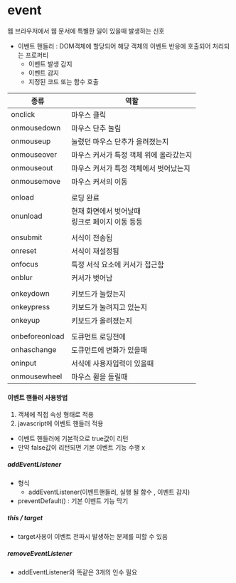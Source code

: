# event

웹 브라우저에서 웹 문서에 특별한 일이 있을때 발생하는 신호

- 이벤트 핸들러 : DOM객체에 할당되어 해당 객체의 이벤트 반응에 호출되어 처리되는 프로퍼티
  - 이벤트 발생 감지
  - 이벤트 감지
  - 지정된 코드 또는 함수 호출



| 종류           | 역할                                                |
| -------------- | --------------------------------------------------- |
| onclick        | 마우스 클릭                                         |
| onmousedown    | 마우스 단추 눌림                                    |
| onmouseup      | 눌렸던 마우스 단추가 올려졌는지                     |
| onmouseover    | 마우스 커서가 특정 객체 위에 올라갔는지             |
| onmouseout     | 마우스 커서가 특정 객체에서 벗어났는지              |
| onmousemove    | 마우스 커서의 이동                                  |
|                |                                                     |
| onload         | 로딩 완료                                           |
| onunload       | 현재 화면에서 벗어날때<br />링크로 페이지 이동 등등 |
|                |                                                     |
| onsubmit       | 서식이 전송됨                                       |
| onreset        | 서식이 재설정됨                                     |
| onfocus        | 특정 서식 요소에 커서가 접근함                      |
| onblur         | 커서가 벗어남                                       |
|                |                                                     |
| onkeydown      | 키보드가 눌렸는지                                   |
| onkeypress     | 키보드가 눌려지고 있는지                            |
| onkeyup        | 키보드가 올려졌는지                                 |
|                |                                                     |
| onbeforeonload | 도큐먼트 로딩전에                                   |
| onhaschange    | 도큐먼트에 변화가 있을때                            |
| oninput        | 서식에 사용자입력이 있을때                          |
| onmousewheel   | 마우스 휠을 돌릴때                                  |

#### 이벤트 핸들러 사용방법

1. 객체에 직접 속성 형태로 적용
2. javascript에 이벤트 핸들러 적용

- 이벤트 핸들러에 기본적으로 true값이 리턴
- 만약 false값이 리턴되면 기본 이벤트 기능 수행 x



##### addEventListener

- 형식
  - addEventListener(이벤트핸들러, 실행 될 함수 , 이벤트 감지)
- preventDefault() : 기본 이벤트 기능 막기



##### this / target

- target사용이 이벤트 전파시 발생하는 문제를 피할 수 있음



##### removeEventListener

- addEventListener와 똑같은 3개의 인수 필요